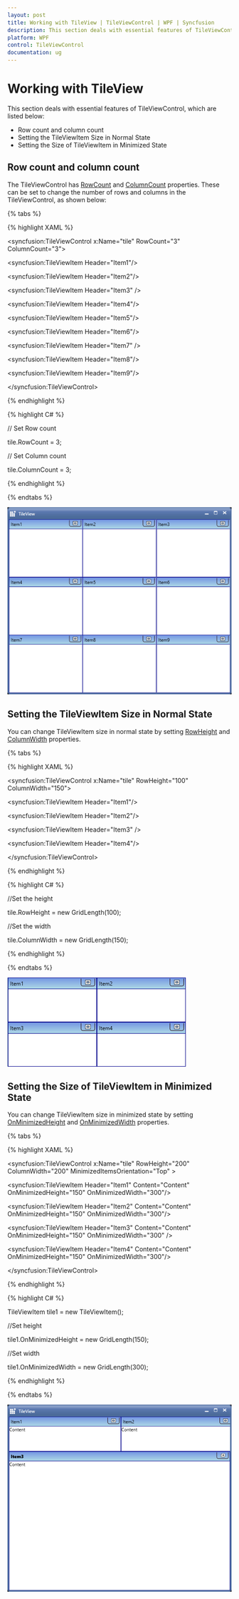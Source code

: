 ```yaml
---
layout: post
title: Working with TileView | TileViewControl | WPF | Syncfusion
description: This section deals with essential features of TileViewControl. 
platform: WPF
control: TileViewControl
documentation: ug
---
```


# Working with TileView

This section deals with essential features of TileViewControl, which are listed below:

* Row count and column count
* Setting the TileViewItem Size in Normal State
* Setting the Size of TileViewItem in Minimized State


## Row count and column count

The TileViewControl has [RowCount](https://help.syncfusion.com/cr/wpf/Syncfusion.Shared.Wpf~Syncfusion.Windows.Shared.TileViewControl~RowCount.html) and [ColumnCount](https://help.syncfusion.com/cr/wpf/Syncfusion.Shared.Wpf~Syncfusion.Windows.Shared.TileViewControl~ColumnCount.html) properties. These can be set to change the number of rows and columns in the TileViewControl, as shown below:


{% tabs %}

{% highlight XAML %}

 <!-- TileViewControl -->

 <syncfusion:TileViewControl x:Name="tile"  RowCount="3" ColumnCount="3">

 <syncfusion:TileViewItem Header="Item1"/>

 <syncfusion:TileViewItem Header="Item2"/>

 <syncfusion:TileViewItem Header="Item3" />

 <syncfusion:TileViewItem Header="Item4"/>
			
 <syncfusion:TileViewItem Header="Item5"/>

 <syncfusion:TileViewItem Header="Item6"/>

 <syncfusion:TileViewItem Header="Item7" />

 <syncfusion:TileViewItem Header="Item8"/>

 <syncfusion:TileViewItem Header="Item9"/>
					
 </syncfusion:TileViewControl>

{% endhighlight  %}

{% highlight C# %}

// Set Row count

tile.RowCount = 3;

// Set Column count

tile.ColumnCount = 3;

{% endhighlight  %}

{% endtabs %}


![TileViewControl has three rows and columns](Working-with-TileView_images/Row-Column-Count_img1.png)


## Setting the TileViewItem Size in Normal State

You can change TileViewItem size in normal state by setting [RowHeight](https://help.syncfusion.com/cr/wpf/Syncfusion.Shared.Wpf~Syncfusion.Windows.Shared.TileViewControl~RowHeight.html) and [ColumnWidth](https://help.syncfusion.com/cr/wpf/Syncfusion.Shared.Wpf~Syncfusion.Windows.Shared.TileViewControl~ColumnWidth.html) properties.


{% tabs %}

{% highlight XAML %}

 <!-- TileViewControl -->

 <syncfusion:TileViewControl x:Name="tile" RowHeight="100" ColumnWidth="150">

 <syncfusion:TileViewItem Header="Item1"/>

 <syncfusion:TileViewItem Header="Item2"/>

 <syncfusion:TileViewItem Header="Item3" />

 <syncfusion:TileViewItem Header="Item4"/>
			
 </syncfusion:TileViewControl>

{% endhighlight  %}

{% highlight C# %}

 //Set the height 

 tile.RowHeight = new GridLength(100);

 //Set the width
 
 tile.ColumnWidth = new GridLength(150);

{% endhighlight  %}

{% endtabs %}


![TileviewItem size customized in normal state](Working-with-TileView_images/Normal-State_img1.png)


## Setting the Size of TileViewItem in Minimized State

You can change TileViewItem size in minimized state by setting [OnMinimizedHeight](https://help.syncfusion.com/cr/wpf/Syncfusion.Shared.Wpf~Syncfusion.Windows.Shared.TileViewItem~OnMinimizedHeight.html) and [OnMinimizedWidth](https://help.syncfusion.com/cr/wpf/Syncfusion.Shared.Wpf~Syncfusion.Windows.Shared.TileViewItem~OnMinimizedWidth.html) properties.


{% tabs %}

{% highlight XAML %}

 <syncfusion:TileViewControl x:Name="tile"  RowHeight="200" ColumnWidth="200" MinimizedItemsOrientation="Top" >

 <syncfusion:TileViewItem Header="Item1" Content="Content" OnMinimizedHeight="150" OnMinimizedWidth="300"/>

 <syncfusion:TileViewItem Header="Item2" Content="Content" OnMinimizedHeight="150" OnMinimizedWidth="300"/>

 <syncfusion:TileViewItem Header="Item3" Content="Content" OnMinimizedHeight="150" OnMinimizedWidth="300" />

 <syncfusion:TileViewItem Header="Item4" Content="Content" OnMinimizedHeight="150" OnMinimizedWidth="300"/>

 </syncfusion:TileViewControl>

{% endhighlight  %}

{% highlight C# %}

 TileViewItem tile1 = new TileViewItem();

 //Set height

 tile1.OnMinimizedHeight = new GridLength(150);
 
 //Set width

 tile1.OnMinimizedWidth = new GridLength(300);

{% endhighlight  %}

{% endtabs %}


![TileViewItem size customized in minimized state](Working-with-TileView_images/Minimized-State_img1.png)
